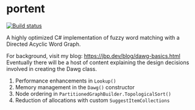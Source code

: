 # portent

[![Build status](https://ci.appveyor.com/api/projects/status/8g8n9bd3wh3boddb?svg=true)](https://ci.appveyor.com/project/jeanbern/portent)
<!--[![codecov](https://codecov.io/gh/jeanbern/portent/branch/master/graph/badge.svg)](https://codecov.io/gh/jeanbern/portent)-->

A highly optimized C# implementation of fuzzy word matching with a Directed Acyclic Word Graph.  

For background, visit my blog: https://jbp.dev/blog/dawg-basics.html  
Eventually there will be a host of content explaining the design decisions involved in creating the Dawg class.
1. Performance enhancements in `Lookup()`
2. Memory management in the `Dawg()` constructor
3. Node ordering in `PartitionedGraphBuilder.TopologicalSort()`
4. Reduction of allocations with custom `SuggestItemCollections`